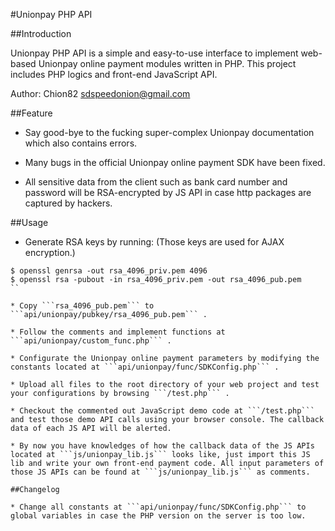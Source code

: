 #Unionpay PHP API

##Introduction

Unionpay PHP API is a simple and easy-to-use interface to implement web-based Unionpay online payment modules written in PHP. This project includes PHP logics and front-end JavaScript API.

Author: Chion82 <sdspeedonion@gmail.com>

##Feature

* Say good-bye to the fucking super-complex Unionpay documentation which also contains errors.

* Many bugs in the official Unionpay online payment SDK have been fixed.

* All sensitive data from the client such as bank card number and password will be RSA-encrypted by JS API in case http packages are captured by hackers.

##Usage

* Generate RSA keys by running: (Those keys are used for AJAX encryption.)

```
$ openssl genrsa -out rsa_4096_priv.pem 4096
$ openssl rsa -pubout -in rsa_4096_priv.pem -out rsa_4096_pub.pem
``

* Copy ```rsa_4096_pub.pem``` to ```api/unionpay/pubkey/rsa_4096_pub.pem``` .

* Follow the comments and implement functions at ```api/unionpay/custom_func.php``` .

* Configurate the Unionpay online payment parameters by modifying the constants located at ```api/unionpay/func/SDKConfig.php``` .

* Upload all files to the root directory of your web project and test your configurations by browsing ```/test.php``` .

* Checkout the commented out JavaScript demo code at ```/test.php``` and test those demo API calls using your browser console. The callback data of each JS API will be alerted.

* By now you have knowledges of how the callback data of the JS APIs located at ```js/unionpay_lib.js``` looks like, just import this JS lib and write your own front-end payment code. All input parameters of those JS APIs can be found at ```js/unionpay_lib.js``` as comments.

##Changelog

* Change all constants at ```api/unionpay/func/SDKConfig.php``` to global variables in case the PHP version on the server is too low.
